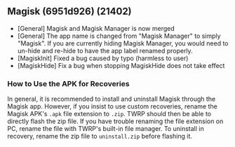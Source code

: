 ## Magisk (6951d926) (21402)

- [General] Magisk and Magisk Manager is now merged
- [General] The app name is changed from "Magisk Manager" to simply "Magisk".
If you are currently hiding Magisk Manager, you would need to un-hide and re-hide to have the app label renamed properly.
- [MagiskInit] Fixed a bug caused by typo (harmless to user)
- [MagiskHide] Fix a bug when stopping MagiskHide does not take effect

### How to Use the APK for Recoveries

In general, it is recommended to install and uninstall Magisk through the Magisk app.
However, if you insist to use custom recoveries, rename the Magisk APK's `.apk` file extension to `.zip`.
TWRP should then be able to directly flash the zip file.
If you have trouble renaming the file extension on PC, rename the file with TWRP's built-in file manager.
To uninstall in recovery, rename the zip file to `uninstall.zip` before flashing it.

<!--
## Diff from v21.4

- [General] Magisk and Magisk Manager is now merged
- [General] The app name is changed from "Magisk Manager" to simply "Magisk".
If you are currently hiding Magisk Manager, you would need to un-hide and re-hide to have the app label renamed properly.
- [MagiskInit] Fixed a bug caused by typo (harmless to user)
- [MagiskHide] Fix a bug when stopping MagiskHide does not take effect
-->
